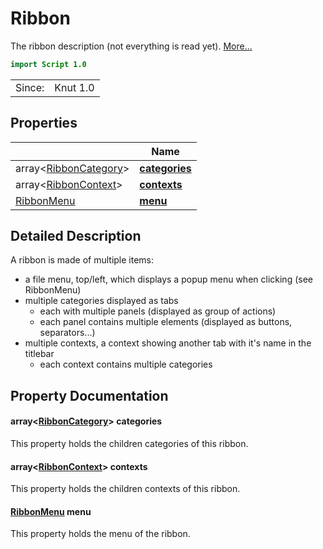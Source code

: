 # Ribbon

The ribbon description (not everything is read yet). [More...](#detailed-description)

```qml
import Script 1.0
```

<table>
<tr><td>Since:</td><td>Knut 1.0</td></tr>
</table>

## Properties

| | Name |
|-|-|
|array<[RibbonCategory](../script/ribboncategory.md)>|**[categories](#categories)**|
|array<[RibbonContext](../script/ribboncontext.md)>|**[contexts](#contexts)**|
|[RibbonMenu](../script/ribbonmenu.md)|**[menu](#menu)**|

## Detailed Description

A ribbon is made of multiple items:

- a file menu, top/left, which displays a popup menu when clicking (see RibbonMenu)
- multiple categories displayed as tabs
    - each with multiple panels (displayed as group of actions)
    - each panel contains multiple elements (displayed as buttons, separators...)
- multiple contexts, a context showing another tab with it's name in the titlebar
    - each context contains multiple categories

## Property Documentation

#### <a name="categories"></a>array<[RibbonCategory](../script/ribboncategory.md)> **categories**

This property holds the children categories of this ribbon.

#### <a name="contexts"></a>array<[RibbonContext](../script/ribboncontext.md)> **contexts**

This property holds the children contexts of this ribbon.

#### <a name="menu"></a>[RibbonMenu](../script/ribbonmenu.md) **menu**

This property holds the menu of the ribbon.
